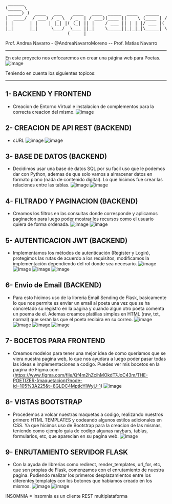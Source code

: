 
<pre>
 ______                                                           _                       _ 
(_____ \                                                         (_)                     | |
 _____) )  ____   ___    ____   ____  _____  ____   _____   ____  _   ___   ____   _____ | |
|  ____/  / ___) / _ \  / _  | / ___)(____ ||    \ (____ | / ___)| | / _ \ |  _ \ (_____)| |
| |      | |    | |_| |( (_| || |    / ___ || | | |/ ___ |( (___ | || |_| || | | |       | |
|_|      |_|     \___/  \___ ||_|    \_____||_|_|_|\_____| \____)|_| \___/ |_| |_|       |_|
                       (_____|                                                              
</pre>

Prof. Andrea Navarro - @AndreaNavarroMoreno -- Prof. Matias Navarro 

-----------------------------------------------------------------------------------------------------------------------------------------

En este proyecto nos enfocaremos en crear una página web para Poetas.
![image](https://user-images.githubusercontent.com/83615514/202870082-ea85217d-b284-44bf-bd9d-d816289599d8.png)


Teniendo en cuenta los siguientes topicos: 

-----------------------------------------------------------------------------------------------------------------------------------------

  ##
## 1- BACKEND Y FRONTEND
  - Creacion de Entorno Virtual e instalacion de complementos para la correcta creacion del mismo.
  ![image](https://user-images.githubusercontent.com/83615514/202869917-6105b45e-2660-406b-b11e-dac463d22786.png)


## 2- CREACION DE API REST (BACKEND)
  - cURL
  ![image](https://user-images.githubusercontent.com/83615514/202869946-27aeef8d-80ca-4bef-8de4-0bb0b49f7a83.png)
  ![image](https://user-images.githubusercontent.com/83615514/202869960-243388e2-b294-4839-92b5-096efa27a6ef.png)


## 3- BASE DE DATOS (BACKEND)
  - Decidimos usar una base de datos SQL por su facil uso que le podemos dar con Python, ademas de que solo vamos a almacenar datos en formato plano (nada de contenido digital).
  Lo que hicimos fue crear las relaciones entre las tablas.
  ![image](https://user-images.githubusercontent.com/83615514/202870493-00450846-eac0-42c4-bdab-8206a895e501.png)
  ![image](https://user-images.githubusercontent.com/83615514/202870539-61b5a612-0c68-4bb9-9c98-f67401c752cb.png)


## 4- FILTRADO Y PAGINACION (BACKEND)
  -  Creamos los filtros en las consultas donde corresponde y aplicamos paginacion para luego poder mostrar los recursos como el usuario quiera de forma ordenada.
  ![image](https://user-images.githubusercontent.com/83615514/202876183-4485a70d-29e5-41c4-9192-cd1ed70624aa.png)
  ![image](https://user-images.githubusercontent.com/83615514/202876186-5939b5e6-5c20-4dc8-910b-50db38d4ab6a.png)

## 5- AUTENTICACION JWT (BACKEND)
  - Implementamos los métodos de autenticación (Register y Login), protegimos las rutas de acuerdo a los requisitos, modificamos la implementación dependiendo del rol donde sea necesario.
 ![image](https://user-images.githubusercontent.com/83615514/202876276-ba7d8860-7056-4c51-b2cb-5df17e9f60a1.png)
 ![image](https://user-images.githubusercontent.com/83615514/202876281-40c9a6fc-4d9e-4774-8a60-ecc3ff5476ee.png)
 ![image](https://user-images.githubusercontent.com/83615514/202876301-e24c1ae1-6047-4767-8cd4-c5899b17b1e6.png)
 ![image](https://user-images.githubusercontent.com/83615514/202876327-02121067-b93f-44de-83b2-0deccf7eb8fb.png)

## 6- Envio de Email (BACKEND)
  - Para esto hicimos uso de la libreria Email Sending de Flask, basicamente lo que nos permite es enviar un email al poeta una vez que se ha concretado su registro en la pagina y cuando algun otro poeta comenta un poema de el. Ademas creamos platillas simples en HTML (raw, txt, normal) que seran las que el poeta recibira en su correo.
  ![image](https://user-images.githubusercontent.com/83615514/202876406-f70d6589-48be-400f-ba2b-5a05a711ad3a.png)
  ![image](https://user-images.githubusercontent.com/83615514/202876412-b9c8b5d4-9c55-4733-88b2-65d1262b11f2.png)
  ![image](https://user-images.githubusercontent.com/83615514/202876427-2a0a0498-1154-4b4b-b03c-afd6d48537fd.png)
  ![image](https://user-images.githubusercontent.com/83615514/202876467-5ae8f3c2-c43c-417f-a383-0024c570935e.png)

## 7- BOCETOS PARA FRONTEND
  - Creamos modelos para tener una mejor idea de como queriamos que se viera nuestra pagina web, lo que nos ayudara a luego poder pasar todas las ideas e implementaciones a codigo. Puedes ver mis bocetos en la pagina de Figma.com (https://www.figma.com/file/Qf4m2hZcihMOkdT7JoC43m/THE-POETIZER-(maquetacion)?node-id=105%3A225&t=8GLDC4MptIcYlWyU-1)
  ![image](https://user-images.githubusercontent.com/83615514/202876568-feb1095f-b3f1-4d25-9761-d110b5f18e4a.png)

## 8- VISTAS BOOTSTRAP
- Procedemos a volcar nuestras maquetas a codigo, realizando nuestros primero HTML TEMPLATES y codeando algunos estilos adicionales en CSS. Ya que hicimos uso de Bootstrap para la creacion de las mismas, teniendo como ejemplo guia de codigo algunas navbars, tablas, formularios, etc, que aparecian en su pagina web.
![image](https://user-images.githubusercontent.com/83615514/202876729-614c7209-c3fe-4379-bad4-5c6d33e04180.png)

## 9- ENRUTAMIENTO SERVIDOR FLASK
- Con la ayuda de librerias como redirect, render_templates, url_for, etc, que son propias de Flask, comenzamos con el enrutamiento de nuestra pagina. Pudiendo realizar los primeros desplazamientos entre los diferentes templates con los botones que habiamos creado en los mismos.
![image](https://user-images.githubusercontent.com/83615514/202876927-3dea38f6-9ad4-454e-909e-3283cd35fcec.png)
![image](https://user-images.githubusercontent.com/83615514/202876941-2bdd39cf-00ed-43e9-a971-8a1cf1dfa5f6.png)

INSOMNIA = Insomnia es un cliente REST multiplataforma

